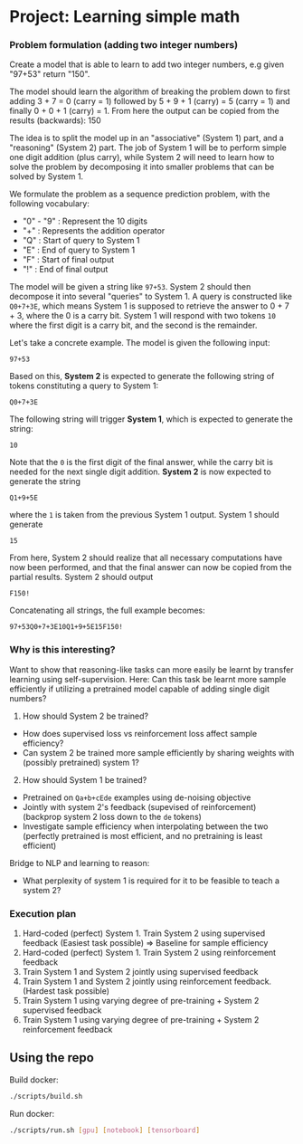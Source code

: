 # Project: Learning simple math

### Problem formulation (adding two integer numbers)

Create a model that is able to learn to add two integer numbers, e.g given "97+53" return "150".

The model should learn the algorithm of breaking the problem down to first adding 3 + 7 = 0 (carry = 1) followed by 
5 + 9 + 1 (carry) = 5 (carry = 1) and finally 0 + 0 + 1 (carry) = 1. From here the output can be copied from the 
results (backwards): 150

The idea is to split the model up in an "associative" (System 1) part, and a "reasoning" (System 2) part. The job
of System 1 will be to perform simple one digit addition (plus carry), while System 2 will need to learn how to solve
the problem by decomposing it into smaller problems that can be solved by System 1.

We formulate the problem as a sequence prediction problem, with the following vocabulary:
 - "0" - "9" : Represent the 10 digits
 - "+" : Represents the addition operator
 - "Q" : Start of query to System 1
 - "E" : End of query to System 1
 - "F" : Start of final output
 - "!" : End of final output

The model will be given a string like `97+53`. System 2 should then decompose it into several "queries" to System 1. A
query is constructed like `Q0+7+3E`, which means System 1 is supposed to retrieve the answer to 0 + 7 + 3, where the 0
is a carry bit. System 1 will respond with two tokens `10` where the first digit is a carry bit, and the second is the
remainder. 

Let's take a concrete example. The model is given the following input:
```
97+53
```
Based on this, **System 2** is expected to generate the following string of tokens constituting a query to System 1:
```
Q0+7+3E
```
The following string will trigger **System 1**, which is expected to generate the string:
```
10
```
Note that the `0` is the first digit of the final answer, while the carry bit is needed for the next single digit 
addition. **System 2** is now expected to generate the string
```
Q1+9+5E
```
where the `1` is taken from the previous System 1 output. System 1 should generate
```
15
```
From here, System 2 should realize that all necessary computations have now been performed, and that the final answer 
can now be copied from the partial results. System 2 should output
```
F150!
```
Concatenating all strings, the full example becomes:
```
97+53Q0+7+3E10Q1+9+5E15F150!
```

### Why is this interesting?

Want to show that reasoning-like tasks can more easily be learnt by transfer learning using self-supervision.
Here: Can this task be learnt more sample efficiently if utilizing a pretrained model capable of adding single digit 
numbers?

 1. How should System 2 be trained?
   - How does supervised loss vs reinforcement loss affect sample efficiency?
   - Can system 2 be trained more sample efficiently by sharing weights with (possibly pretrained) system 1?
 2. How should System 1 be trained?
   - Pretrained on `Qa+b+cEde` examples using de-noising objective
   - Jointly with system 2's feedback  (supevised of reinforcement) (backprop system 2 loss down to the `de` tokens)
   - Investigate sample efficiency when interpolating between the two (perfectly pretrained is most efficient, and
     no pretraining is least efficient)

Bridge to NLP and learning to reason: 
 - What perplexity of system 1 is required for it to be feasible to teach a system 2? 


### Execution plan

1. Hard-coded (perfect) System 1. Train System 2 using supervised feedback (Easiest task possible) => Baseline for sample efficiency
2. Hard-coded (perfect) System 1. Train System 2 using reinforcement feedback
3. Train System 1 and System 2 jointly using supervised feedback
4. Train System 1 and System 2 jointly using reinforcement feedback. (Hardest task possible)
5. Train System 1 using varying degree of pre-training + System 2 supervised feedback 
6. Train System 1 using varying degree of pre-training + System 2 reinforcement feedback 


## Using the repo

Build docker:

```bash
./scripts/build.sh
```

Run docker:

```bash
./scripts/run.sh [gpu] [notebook] [tensorboard]
```
